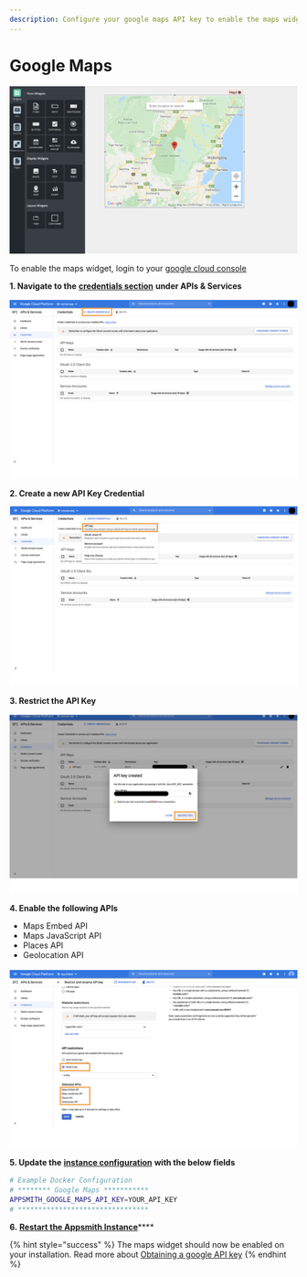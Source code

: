 ```yaml
---
description: Configure your google maps API key to enable the maps widget on Appsmith
---
```


# Google Maps

![](<../../.gitbook/assets/Screenshot 2020-07-17 at 5.02.29 PM.png>)

To enable the maps widget, login to your [google cloud console](https://console.cloud.google.com/)

**1. Navigate to the** [**credentials section**](https://console.cloud.google.com/apis/credentials) **under APIs & Services**

![Click to expand](<../../.gitbook/assets/Maps Credentials.png>)

**2. Create a new API Key Credential**

![Click to expand](<../../.gitbook/assets/Maps API Key.png>)

**3. Restrict the API Key**

![click to expand](<../../.gitbook/assets/Maps API Restrict (1).png>)

**4. Enable the following APIs**

* Maps Embed API
* Maps JavaScript API
* Places API
* Geolocation API

![Click to expand](<../../.gitbook/assets/Maps APIs.png>)

**5. Update the** [**instance configuration**](./) **with the below fields**

```bash
# Example Docker Configuration
# ******** Google Maps ***********
APPSMITH_GOOGLE_MAPS_API_KEY=YOUR_API_KEY
# ********************************
```

**6.** [**Restart the Appsmith Instance**](./)\*\*\*\*

{% hint style="success" %}
The maps widget should now be enabled on your installation. Read more about [Obtaining a google API key](https://developers.google.com/maps/documentation/javascript/get-api-key)
{% endhint %}
